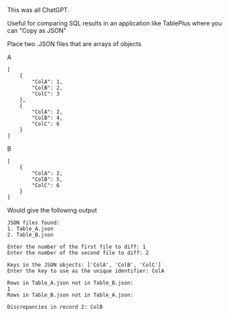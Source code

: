 This was all ChatGPT.

Useful for comparing SQL results in an application like TablePlus where you can "Copy as JSON"

Place two .JSON files that are arrays of objects

A
```
[
	{
		"ColA": 1,
		"ColB": 2,
		"ColC": 3
	},
	{
		"ColA": 2,
		"ColB": 4,
		"ColC": 6
	}
]
```

B
```
[
	{
		"ColA": 2,
		"ColB": 5,
		"ColC": 6
	}
]
```
Would give the following output

```
JSON files found:
1. Table_A.json
2. Table_B.json

Enter the number of the first file to diff: 1
Enter the number of the second file to diff: 2

Keys in the JSON objects: ['ColA', 'ColB', 'ColC']
Enter the key to use as the unique identifier: ColA

Rows in Table_A.json not in Table_B.json:
1
Rows in Table_B.json not in Table_A.json:

Discrepancies in record 2: ColB
```